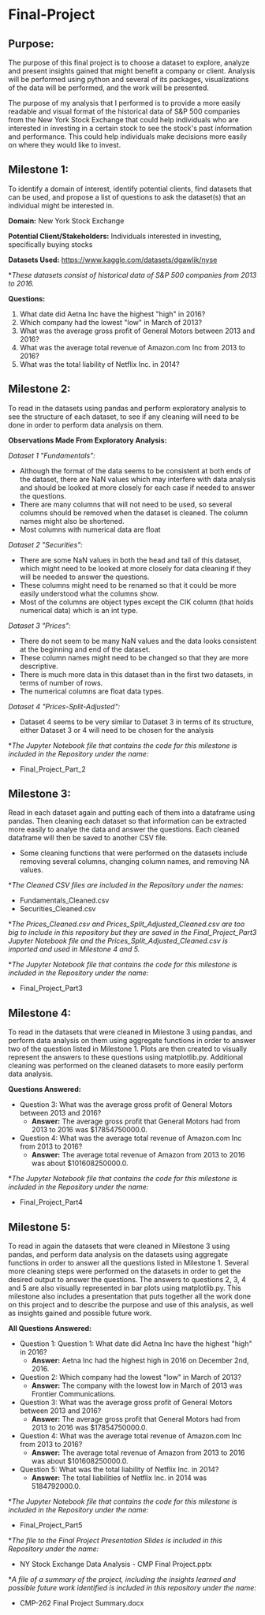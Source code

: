 # Final-Project

## Purpose:
The purpose of this final project is to choose a dataset to explore, analyze and present insights gained that might benefit a company or client. Analysis will be performed using python and several of its packages, visualizations of the data will be performed, and the work will be presented.

The purpose of my analysis that I performed is to provide a more easily readable and visual format of the historical data of S&P 500 companies from the New York Stock Exchange that could help individuals who are interested in investing in a certain stock to see the stock's past information and performance. This could help individuals make decisions more easily on where they would like to invest.

## Milestone 1: 
To identify a domain of interest, identify potential clients, find datasets that can be used, and propose a list of questions to ask the dataset(s) that an individual might be interested in.

**Domain:** New York Stock Exchange

**Potential Client/Stakeholders:** Individuals interested in investing, specifically buying stocks

**Datasets Used:** https://www.kaggle.com/datasets/dgawlik/nyse

  **These datasets consist of historical data of S&P 500 companies from 2013 to 2016.*
  
**Questions:**
1. What date did Aetna Inc have the highest "high" in 2016?
2. Which company had the lowest "low" in March of 2013?
3. What was the average gross profit of General Motors between 2013 and 2016?
4. What was the average total revenue of Amazon.com Inc from 2013 to 2016?
5. What was the total liability of Netflix Inc. in 2014?

## Milestone 2:
To read in the datasets using pandas and perform exploratory analysis to see the structure of each dataset, to see if any cleaning will need to be done 
in order to perform data analysis on them.

**Observations Made From Exploratory Analysis:**

*Dataset 1 "Fundamentals":* 
- Although the format of the data seems to be consistent at both ends of the dataset, there are NaN values which may interfere with data analysis and should be looked at more closely for each case if needed to answer the questions.
- There are many columns that will not need to be used, so several columns should be removed when the dataset is cleaned. The column names might also be shortened.
- Most columns with numerical data are float

*Dataset 2 "Securities":*
- There are some NaN values in both the head and tail of this dataset, which might need to be looked at more closely for data cleaning if they will be needed to answer the questions.
- These columns might need to be renamed so that it could be more easily understood what the columns show.
- Most of the columns are object types except the CIK column (that holds numerical data) which is an int type.

*Dataset 3 "Prices":*
- There do not seem to be many NaN values and the data looks consistent at the beginning and end of the dataset.
- These column names might need to be changed so that they are more descriptive.
- There is much more data in this dataset than in the first two datasets, in terms of number of rows.
- The numerical columns are float data types.

*Dataset 4 "Prices-Split-Adjusted":*
- Dataset 4 seems to be very similar to Dataset 3 in terms of its structure, either Dataset 3 or 4 will need to be chosen for the analysis


**The Jupyter Notebook file that contains the code for this milestone is included in the Repository under the name:*
- Final_Project_Part_2

## Milestone 3:
Read in each dataset again and putting each of them into a dataframe using pandas. Then cleaning each dataset so that information can be extracted more easily to analye the data and answer the questions. Each cleaned dataframe will then be saved to another CSV file.
- Some cleaning functions that were performed on the datasets include removing several columns, changing column names, and removing NA values.


**The Cleaned CSV files are included in the Repository under the names:*
- Fundamentals_Cleaned.csv
- Securities_Cleaned.csv



**The Prices_Cleaned.csv and Prices_Split_Adjusted_Cleaned.csv are too big to include in this repository but they are saved in the Final_Project_Part3 Jupyter Notebook file and the Prices_Split_Adjusted_Cleaned.csv is imported and used in Milestone 4 and 5.*


**The Jupyter Notebook file that contains the code for this milestone is included in the Repository under the name:*
- Final_Project_Part3
  
## Milestone 4:
To read in the datasets that were cleaned in Milestone 3 using pandas, and perform data analysis on them using aggregate functions in order to answer two of the question listed in Milestone 1. Plots are then created to visually represent the answers to these questions using matplotlib.py. Additional cleaning was performed on the cleaned datasets to more easily perform data analysis.

**Questions Answered:**
- Question 3: What was the average gross profit of General Motors between 2013 and 2016?
     - **Answer:** The average gross profit that General Motors had from 2013 to 2016 was $17854750000.0.
- Question 4: What was the average total revenue of Amazon.com Inc from 2013 to 2016?
     - **Answer:** The average total revenue of Amazon from 2013 to 2016 was about $101608250000.0.


**The Jupyter Notebook file that contains the code for this milestone is included in the Repository under the name:*
- Final_Project_Part4

## Milestone 5:
To read in again the datasets that were cleaned in Milestone 3 using pandas, and perform data analysis on the datasets using aggregate functions in order to answer all the questions listed in Milestone 1. Several more cleaning steps were performed on the datasets in order to get the desired output to answer the questions. The answers to questions 2, 3, 4 and 5 are also visually represented in bar plots using matplotlib.py. This milestone also includes a presentation that puts together all the work done on this project and to describe the purpose and use of this analysis, as well as insights gained and possible future work.

**All Questions Answered:**
- Question 1: Question 1: What date did Aetna Inc have the highest "high" in 2016?
     - **Answer:** Aetna Inc had the highest high in 2016 on December 2nd, 2016.
- Question 2: Which company had the lowest "low" in March of 2013?
     - **Answer:** The company with the lowest low in March of 2013 was Frontier Communications.
- Question 3: What was the average gross profit of General Motors between 2013 and 2016?
     - **Answer:** The average gross profit that General Motors had from 2013 to 2016 was $17854750000.0.
- Question 4: What was the average total revenue of Amazon.com Inc from 2013 to 2016?
     - **Answer:** The average total revenue of Amazon from 2013 to 2016 was about $101608250000.0.
- Question 5: What was the total liability of Netflix Inc. in 2014?
     - **Answer:** The total liabilities of Netflix Inc. in 2014 was 5184792000.0.


**The Jupyter Notebook file that contains the code for this milestone is included in the Repository under the name:*
- Final_Project_Part5

**The file to the Final Project Presentation Slides is included in this Repository under the name:*
- NY Stock Exchange Data Analysis - CMP Final Project.pptx

**A file of a summary of the project, including the insights learned and possible future work identified is included in this repository under the name:*
- CMP-262 Final Project Summary.docx



